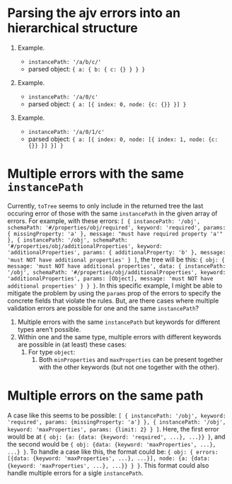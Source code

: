 # Parsing the ajv errors into an hierarchical structure
1. Example.
    * `instancePath: '/a/b/c/'`
    * parsed object: `{
        a: {
            b: {
                c: {}
            }
        }
    }`

2. Example.
    * `instancePath: '/a/0/c'`
    * parsed object: `{
        a: [{
            index: 0,
            node: {c: {}}
        }]
    }`

3. Example.
    * `instancePath: '/a/0/1/c'`
    * parsed object: `{
        a: [{
            index: 0,
            node: [{
                index: 1,
                node: {c: {}}
            }]
        }]
    }`

# Multiple errors with the same `instancePath`
Currently, `toTree` seems to only include in the returned tree the last occuring error of those with the same `instancePath` in the given array of errors. For example, with these errors: `[
    {
        instancePath: '/obj',
        schemaPath: '#/properties/obj/required',
        keyword: 'required',
        params: { missingProperty: 'a' },
        message: "must have required property 'a'"
    },
    {
        instancePath: '/obj',
        schemaPath: '#/properties/obj/additionalProperties',
        keyword: 'additionalProperties',
        params: { additionalProperty: 'b' },
        message: 'must NOT have additional properties'
    }
]`, the tree will be this: `{
  obj: {
    message: 'must NOT have additional properties',
    data: {
      instancePath: '/obj',
      schemaPath: '#/properties/obj/additionalProperties',
      keyword: 'additionalProperties',
      params: [Object],
      message: 'must NOT have additional properties'
    }
  }
}`. In this specific example, I might be able to mitigate the problem by using the `params` prop of the errors to specify the concrete fields that violate the rules.
But, are there cases where multiple validation errors are possible for one and the same `instancePath`?
1. Multiple errors with the same `instancePath` but keywords for different types aren't possible.
2. Within one and the same type, multiple errors with different keywords are possible in (at least) these cases:
    1. For type `object`:
        1. Both `minProperties` and `maxProperties` can be present together with the other keywords (but not one together with the other).

# Multiple errors on the same path
A case like this seems to be possible: `[
    {
        instancePath: '/obj',
        keyword: 'required',
        params: {missingProperty: 'a'}
    },
    {
        instancePath: '/obj',
        keyword: 'maxProperties',
        params: {limit: 2}
    }
]`. Here, the first error would be at `{
    obj: {a: {data: {keyword: 'required', ...}, ...}}
}`, and the second would be `{
    obj: {data: {keyword: 'maxProperties', ...}, ...}
}`. To handle a case like this, the format could be: `{
    obj: {
        errors: [{data: {keyword: 'maxProperties', ...}, ...}],
        node: {a: {data: {keyword: 'maxProperties', ...}, ...}}
    }
}`. This format could also handle multiple errors for a sigle `instancePath`.
